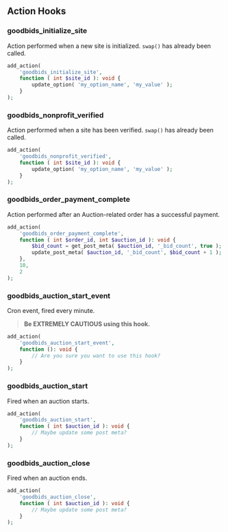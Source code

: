 ## Action Hooks

### goodbids_initialize_site

Action performed when a new site is initialized. `swap()` has already been called.

```php
add_action(
	'goodbids_initialize_site',
	function ( int $site_id ): void {
		update_option( 'my_option_name', 'my_value' );
	}
);
```

### goodbids_nonprofit_verified

Action performed when a site has been verified. `swap()` has already been called.

```php
add_action(
	'goodbids_nonprofit_verified',
	function ( int $site_id ): void {
		update_option( 'my_option_name', 'my_value' );
	}
);
```

### goodbids_order_payment_complete

Action performed after an Auction-related order has a successful payment.

```php
add_action(
	'goodbids_order_payment_complete',
	function ( int $order_id, int $auction_id ): void {
		$bid_count = get_post_meta( $auction_id, '_bid_count', true );
		update_post_meta( $auction_id, '_bid_count', $bid_count + 1 );
	},
	10,
	2
);
```

### goodbids_auction_start_event

Cron event, fired every minute.

> **Be EXTREMELY CAUTIOUS using this hook.**

```php
add_action(
	'goodbids_auction_start_event',
	function (): void {
		// Are you sure you want to use this hook?
	}
);
```

### goodbids_auction_start

Fired when an auction starts.

```php
add_action(
	'goodbids_auction_start',
	function ( int $auction_id ): void {
		// Maybe update some post meta?
	}
);
```

### goodbids_auction_close

Fired when an auction ends.

```php
add_action(
	'goodbids_auction_close',
	function ( int $auction_id ): void {
		// Maybe update some post meta?
	}
);
```
